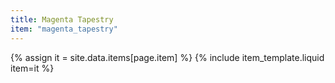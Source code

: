```yaml
---
title: Magenta Tapestry
item: "magenta_tapestry"
---
```


{% assign it = site.data.items[page.item] %}
{% include item_template.liquid item=it %}


